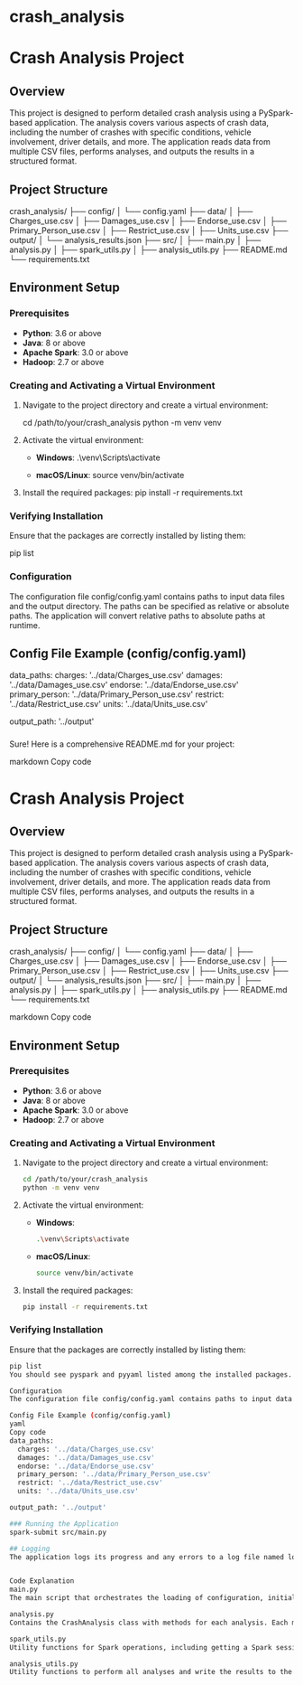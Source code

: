 # crash_analysis

# Crash Analysis Project

## Overview

This project is designed to perform detailed crash analysis using a PySpark-based application. The analysis covers various aspects of crash data, including the number of crashes with specific conditions, vehicle involvement, driver details, and more. The application reads data from multiple CSV files, performs analyses, and outputs the results in a structured format.

## Project Structure
crash_analysis/
├── config/
│ └── config.yaml
├── data/
│ ├── Charges_use.csv
│ ├── Damages_use.csv
│ ├── Endorse_use.csv
│ ├── Primary_Person_use.csv
│ ├── Restrict_use.csv
│ ├── Units_use.csv
├── output/
│ └── analysis_results.json
├── src/
│ ├── main.py
│ ├── analysis.py
│ ├── spark_utils.py
│ ├── analysis_utils.py
├── README.md
└── requirements.txt


## Environment Setup

### Prerequisites

- **Python**: 3.6 or above
- **Java**: 8 or above
- **Apache Spark**: 3.0 or above
- **Hadoop**: 2.7 or above

### Creating and Activating a Virtual Environment

1. Navigate to the project directory and create a virtual environment:

    cd /path/to/your/crash_analysis
    python -m venv venv


2. Activate the virtual environment:

    - **Windows**:
        .\venv\Scripts\activate

    - **macOS/Linux**:
        source venv/bin/activate


3. Install the required packages:
    pip install -r requirements.txt


### Verifying Installation

Ensure that the packages are correctly installed by listing them:

pip list

### Configuration
The configuration file config/config.yaml contains paths to input data files and the output directory. The paths can be specified as relative or absolute paths. The application will convert relative paths to absolute paths at runtime.

## Config File Example (config/config.yaml)
data_paths:
  charges: '../data/Charges_use.csv'
  damages: '../data/Damages_use.csv'
  endorse: '../data/Endorse_use.csv'
  primary_person: '../data/Primary_Person_use.csv'
  restrict: '../data/Restrict_use.csv'
  units: '../data/Units_use.csv'

output_path: '../output'

### 
Sure! Here is a comprehensive README.md for your project:

markdown
Copy code
# Crash Analysis Project

## Overview

This project is designed to perform detailed crash analysis using a PySpark-based application. The analysis covers various aspects of crash data, including the number of crashes with specific conditions, vehicle involvement, driver details, and more. The application reads data from multiple CSV files, performs analyses, and outputs the results in a structured format.

## Project Structure

crash_analysis/
├── config/
│ └── config.yaml
├── data/
│ ├── Charges_use.csv
│ ├── Damages_use.csv
│ ├── Endorse_use.csv
│ ├── Primary_Person_use.csv
│ ├── Restrict_use.csv
│ ├── Units_use.csv
├── output/
│ └── analysis_results.json
├── src/
│ ├── main.py
│ ├── analysis.py
│ ├── spark_utils.py
│ ├── analysis_utils.py
├── README.md
└── requirements.txt

markdown
Copy code

## Environment Setup

### Prerequisites

- **Python**: 3.6 or above
- **Java**: 8 or above
- **Apache Spark**: 3.0 or above
- **Hadoop**: 2.7 or above

### Creating and Activating a Virtual Environment

1. Navigate to the project directory and create a virtual environment:

    ```sh
    cd /path/to/your/crash_analysis
    python -m venv venv
    ```

2. Activate the virtual environment:

    - **Windows**:

        ```sh
        .\venv\Scripts\activate
        ```

    - **macOS/Linux**:

        ```sh
        source venv/bin/activate
        ```

3. Install the required packages:

    ```sh
    pip install -r requirements.txt
    ```

### Verifying Installation

Ensure that the packages are correctly installed by listing them:

```sh
pip list
You should see pyspark and pyyaml listed among the installed packages.

Configuration
The configuration file config/config.yaml contains paths to input data files and the output directory. The paths can be specified as relative or absolute paths. The application will convert relative paths to absolute paths at runtime.

Config File Example (config/config.yaml)
yaml
Copy code
data_paths:
  charges: '../data/Charges_use.csv'
  damages: '../data/Damages_use.csv'
  endorse: '../data/Endorse_use.csv'
  primary_person: '../data/Primary_Person_use.csv'
  restrict: '../data/Restrict_use.csv'
  units: '../data/Units_use.csv'

output_path: '../output'

### Running the Application
spark-submit src/main.py

## Logging
The application logs its progress and any errors to a log file named logs.log in the output directory. This file includes timestamps and log levels to help with troubleshooting and monitoring.


Code Explanation
main.py
The main script that orchestrates the loading of configuration, initialization of Spark, reading of data, performing analyses, and writing results.

analysis.py
Contains the CrashAnalysis class with methods for each analysis. Each method includes a description of the analysis, the input data, and the output results.

spark_utils.py
Utility functions for Spark operations, including getting a Spark session, reading CSV files, resolving absolute paths, writing output, loading data, and configuring logging.

analysis_utils.py
Utility functions to perform all analyses and write the results to the output file.

 
